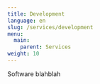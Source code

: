 ```yaml
---
title: Development
language: en
slug: /services/development
menu: 
  main:
    parent: Services
weight: 10
---
```


Software blahblah
